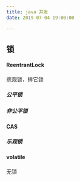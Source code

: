 ```yaml
---
title: java 并发
date: 2019-07-04 19:00:00

---
```




## 锁

#### ReentrantLock

悲观锁，排它锁

##### 公平锁

##### 非公平锁



#### CAS

##### 乐观锁



#### volatile

无锁